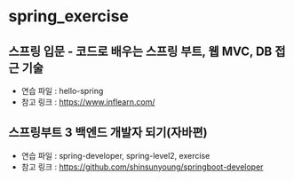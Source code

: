 # spring_exercise

## 스프링 입문 - 코드로 배우는 스프링 부트, 웹 MVC, DB 접근 기술 
* 연습 파일 : hello-spring
* 참고 링크 : https://www.inflearn.com/

## 스프링부트 3 백엔드 개발자 되기(자바편)
* 연습 파일 : spring-developer, spring-level2, exercise
* 참고 링크 : https://github.com/shinsunyoung/springboot-developer
